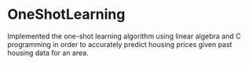 # OneShotLearning

Implemented the one-shot learning algorithm using linear algebra and C programming in order to accurately predict housing prices given past housing data for an area.
